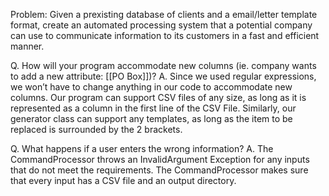 Problem: Given a prexisting database of clients and a email/letter template format, create an automated 
processing system that a potential company can use to communicate information to its customers in a fast and
efficient manner.

Q. How will your program accommodate new columns (ie. company wants to add a new attribute: [[PO Box]])?
        A. Since we used regular expressions, we won’t have to change anything in our code to accommodate 
        new columns. Our program can support CSV files of any size, as long as it is represented as a 
        column in the first line of the CSV File. Similarly, our generator class can support any templates, 
        as long as the item to be replaced is surrounded by the 2 brackets. 

Q. What happens if a user enters the wrong information?
        A. The CommandProcessor throws an InvalidArgument Exception for any inputs that do not meet the 
        requirements. The CommandProcessor makes sure that every input has a CSV file and an output directory.
